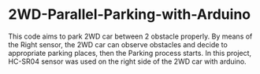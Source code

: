 # 2WD-Parallel-Parking-with-Arduino
This code aims to park 2WD car between 2 obstacle properly.
By means of the Right sensor, the 2WD car can observe obstacles and decide to appropriate parking places, then the Parking process starts.
In this project, HC-SR04 sensor was used on the right side of the 2WD car with arduino.
